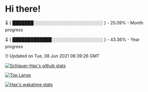 # Hi there!

⏳ { ███████░░░░░░░░░░░░░░░░░░░░░░░ } - 25.09% - Month progress

⏳ { █████████████░░░░░░░░░░░░░░░░░ } - 43.36% - Year progress

⏰ Updated on Tue, 08 Jun 2021 06:39:26 GMT


[![Schlauer-Hax's github stats](https://github-readme-stats.vercel.app/api?username=Schlauer-Hax&show_icons=true&theme=dark&count_private=true)](https://github.com/Schlauer-Hax)


[![Top Langs](https://github-readme-stats.vercel.app/api/top-langs/?username=Schlauer-Hax&layout=compact&theme=dark)](https://github.com/Schlauer-Hax?tab=repositories)


[![Hax's wakatime stats](https://github-readme-stats.vercel.app/api/wakatime?username=Hax&theme=dark)](https://wakatime.com/@Hax)

